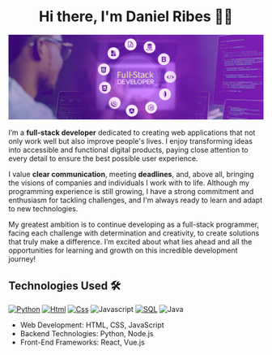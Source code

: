 <div align="center">
<h1 align="center"> Hi there, I'm Daniel Ribes 👋👋</h1>
</div>
<img src="danielribes.jpeg">
<p>I’m a <b>full-stack developer</b> dedicated to creating web applications that not only work well but also improve people's lives. I enjoy transforming ideas into accessible and functional digital products, paying close attention to every detail to ensure the best possible user experience.

I value <b>clear communication</b>, meeting <b>deadlines</b>, and, above all, bringing the visions of companies and individuals I work with to life. Although my programming experience is still growing, I have a strong commitment and enthusiasm for tackling challenges, and I'm always ready to learn and adapt to new technologies.

My greatest ambition is to continue developing as a full-stack programmer, facing each challenge with determination and creativity, to create solutions that truly make a difference. I’m excited about what lies ahead and all the opportunities for learning and growth on this incredible development journey!</p>

## Technologies Used 🛠️

[![Python](https://img.shields.io/badge/Python-yellow?style=for-the-badge&logo=python&logoColor=white&labelColor=101010)]() [![Html](https://img.shields.io/badge/HTML-white?style=for-the-badge&logo=html5&logoColor=white&labelColor=black&color=%23E34F26)]() [![Css](https://img.shields.io/badge/css-white?style=for-the-badge&logo=css3&logoColor=white&labelColor=black&color=blue)]() ![Javascript](https://img.shields.io/badge/javascript-white?style=for-the-badge&logo=javascript&logoColor=white&labelColor=black&color=e800ff
) [![SQL](https://img.shields.io/badge/my%20sql-white?style=for-the-badge&logo=mysql&logoColor=white&labelColor=black&color=%234479A1)]() 
![Java](https://img.shields.io/badge/java-brightgreen?style=for-the-badge&logo=oracle&labelColor=black)

- Web Development: HTML, CSS, JavaScript
- Backend Technologies: Python, Node.js
- Front-End Frameworks: React, Vue.js

<br>
